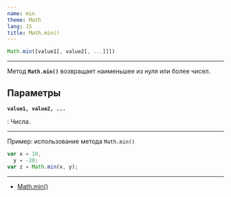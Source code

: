 ```yaml
---
name: min
theme: Math
lang: JS
title: Math.min()
---
```


```js
Math.min([value1[, value2[, ...]]])
```

---

Метод **`Math.min()`** возвращает наименьшее из нуля или более чисел.

## Параметры

**`value1, value2, ...`**

: Числа.

---

Пример: использование метода `Math.min()`

```js
var x = 10,
  y = -20;
var z = Math.min(x, y);
```

---

- [Math.min()](https://developer.mozilla.org/ru/docs/Web/JavaScript/Reference/Global_Objects/Math/min)
